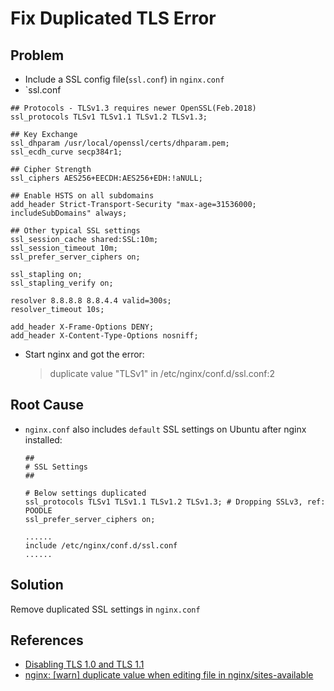 # Fix Duplicated TLS Error

## Problem
* Include a SSL config file(`ssl.conf`) in `nginx.conf`
* `ssl.conf

```
## Protocols - TLSv1.3 requires newer OpenSSL(Feb.2018)
ssl_protocols TLSv1 TLSv1.1 TLSv1.2 TLSv1.3;

## Key Exchange
ssl_dhparam /usr/local/openssl/certs/dhparam.pem;
ssl_ecdh_curve secp384r1;

## Cipher Strength
ssl_ciphers AES256+EECDH:AES256+EDH:!aNULL;

## Enable HSTS on all subdomains
add_header Strict-Transport-Security "max-age=31536000; includeSubDomains" always;

## Other typical SSL settings
ssl_session_cache shared:SSL:10m;
ssl_session_timeout 10m;
ssl_prefer_server_ciphers on;

ssl_stapling on;
ssl_stapling_verify on;

resolver 8.8.8.8 8.8.4.4 valid=300s;
resolver_timeout 10s;

add_header X-Frame-Options DENY;
add_header X-Content-Type-Options nosniff;
```

* Start nginx and got the error:

  > duplicate value "TLSv1" in /etc/nginx/conf.d/ssl.conf:2

## Root Cause
* `nginx.conf` also includes `default` SSL settings on Ubuntu after nginx installed:

  ```
  ##
  # SSL Settings
  ##

  # Below settings duplicated
  ssl_protocols TLSv1 TLSv1.1 TLSv1.2 TLSv1.3; # Dropping SSLv3, ref: POODLE
  ssl_prefer_server_ciphers on;

  ......
  include /etc/nginx/conf.d/ssl.conf
  ......
  ```

## Solution
Remove duplicated SSL settings in `nginx.conf`

## References
* [Disabling TLS 1.0 and TLS 1.1](https://community.letsencrypt.org/t/disabling-tls-1-0-and-tls-1-1/112816)
* [nginx: [warn] duplicate value when editing file in nginx/sites-available](https://www.digitalocean.com/community/questions/nginx-warn-duplicate-value-when-editing-file-in-nginx-sites-available)


